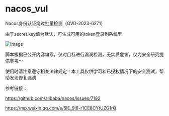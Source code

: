 # nacos_vul
Nacos身份认证绕过批量检测（QVD-2023-6271）

由于secret.key值为默认，可生成可用的token登录到系统里

![image](https://user-images.githubusercontent.com/88339946/225548462-4b086984-0862-4b75-a722-24ad5ffd41d5.png)

脚本根据已公开内容编写，仅对目标进行漏洞检测，无实质危害，仅为安全研究提供参考～ 

使用时请注意遵守相关法律规定！本工具仅供学习和已授权情况下的安全测试，帮助发现修复漏洞

参考链接：

https://github.com/alibaba/nacos/issues/7182

https://mp.weixin.qq.com/s/5lE_9I6-r1CE8CYtUZG1rQ

